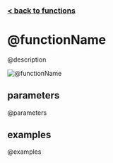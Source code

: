 ### [< back to functions](functions.md)

# @functionName

@description

![@functionName](../img/@functionName.gif)

## parameters

@parameters

## examples

@examples